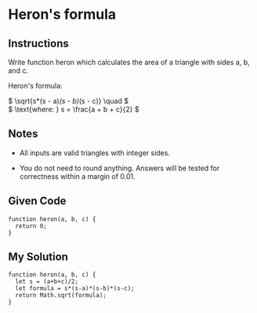 # Heron's formula

## Instructions

Write function heron which calculates the area of a triangle with sides a, b, and c.

Heron's formula:

$
\sqrt{s*(s - a)*(s - b)*(s - c)} \quad 
$
\
$
\text{where: } s = \frac{a + b + c}{2}
$

## Notes

- All inputs are valid triangles with integer sides.

- You do not need to round anything. Answers will be tested for correctness within a margin of 0.01.

## Given Code
```
function heron(a, b, c) {
  return 0;
}
```

## My Solution
```
function heron(a, b, c) {
  let s = (a+b+c)/2;
  let formula = s*(s-a)*(s-b)*(s-c);
  return Math.sqrt(formula);
}
```